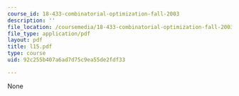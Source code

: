 ```yaml
---
course_id: 18-433-combinatorial-optimization-fall-2003
description: ''
file_location: /coursemedia/18-433-combinatorial-optimization-fall-2003/92c255b407a6ad7d75c9ea55de2fdf33_l15.pdf
file_type: application/pdf
layout: pdf
title: l15.pdf
type: course
uid: 92c255b407a6ad7d75c9ea55de2fdf33

---
```

None